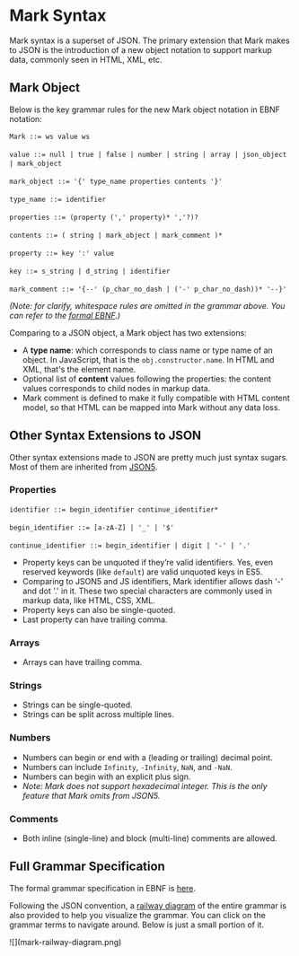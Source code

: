# Mark Syntax

Mark syntax is a superset of JSON. The primary extension that Mark makes to JSON is the introduction of a new object notation to support markup data, commonly seen in HTML, XML, etc.

## Mark Object

Below is the key grammar rules for the new Mark object notation in EBNF notation:

```EBNF
Mark ::= ws value ws

value ::= null | true | false | number | string | array | json_object | mark_object

mark_object ::= '{' type_name properties contents '}'

type_name ::= identifier

properties ::= (property (',' property)* ','?)?

contents ::= ( string | mark_object | mark_comment )*

property ::= key ':' value

key ::= s_string | d_string | identifier

mark_comment ::= '{--' (p_char_no_dash | ('-' p_char_no_dash))* '--}'
```

*(Note: for clarify, whitespace rules are omitted in the grammar above. You can refer to the [formal EBNF](mark.ebnf).)*

Comparing to a JSON object, a Mark object has two extensions:

- A **type name**: which corresponds to class name or type name of an object. In JavaScript, that is the `obj.constructor.name`. In HTML and XML, that's the element name.
- Optional list of **content** values following the properties: the content values corresponds to child nodes in markup data.
- Mark comment is defined to make it fully compatible with HTML content model, so that HTML can be mapped into Mark without any data loss.

## Other Syntax Extensions to JSON

Other syntax extensions made to JSON are pretty much just syntax sugars. Most of them are inherited from [JSON5](http://json5.org/).

### Properties

```
identifier ::= begin_identifier continue_identifier*

begin_identifier ::= [a-zA-Z] | '_' | '$'

continue_identifier ::= begin_identifier | digit | '-' | '.'
```

- Property keys can be unquoted if they’re valid identifiers. Yes, even reserved keywords (like `default`) are valid unquoted keys in ES5.
- Comparing to JSON5 and JS identifiers, Mark identifier allows dash '-' and dot '.' in it. These two special characters are commonly used in markup data, like HTML, CSS, XML.
- Property keys can also be single-quoted.
- Last property can have trailing comma.

### Arrays

- Arrays can have trailing comma.

### Strings

- Strings can be single-quoted.
- Strings can be split across multiple lines.

### Numbers

- Numbers can begin or end with a (leading or trailing) decimal point.
- Numbers can include `Infinity`, `-Infinity`,  `NaN`, and `-NaN`.
- Numbers can begin with an explicit plus sign.
- *Note: Mark does not support hexadecimal integer. This is the only feature that Mark omits from JSON5.*

### Comments

- Both inline (single-line) and block (multi-line) comments are allowed.

## Full Grammar Specification

The formal grammar specification in EBNF is [here](mark.ebnf).

Following the JSON convention, a [railway diagram](https://mark.js.org/mark-grammar.html) of the entire grammar is also provided to help you visualize the grammar. You can click on the grammar terms to navigate around. Below is just a small portion of it.

<div style='width:600px; margin:auto'>
![](mark-railway-diagram.png)
</div>
